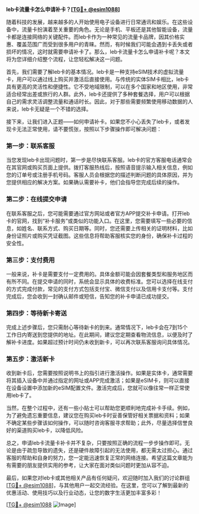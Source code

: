 **leb卡流量卡怎么申请补卡？[[TG💪+ @esim1088](https://t.me/s/esim1088)]**

随着科技的发展，越来越多的人开始使用电子设备进行日常通讯和娱乐。在这些设备中，流量卡扮演着至关重要的角色。无论是手机、平板还是其他智能设备，流量卡都是连接网络的关键配件。而leb卡作为一种常见的流量卡品牌，因其价格实惠、覆盖范围广而受到很多用户的青睐。然而，有时候我们可能会遇到卡丢失或者损坏的情况，这时就需要申请补卡了。那么，leb卡流量卡怎么申请补卡呢？本文将为您详细介绍整个流程，让您轻松解决这一问题。

首先，我们需要了解leb卡的基本情况。leb卡是一种支持eSIM技术的虚拟流量卡，用户可以通过线上购买并激活后直接使用。与传统的实体SIM卡相比，leb卡具有更高的灵活性和便捷性。它不受地域限制，可以在多个国家和地区使用，非常适合经常出差或旅行的人群。此外，leb卡还提供了多种套餐选择，用户可以根据自己的需求灵活调整流量和通话时长。因此，对于那些需要频繁使用移动数据的人来说，leb卡无疑是一个不错的选择。

接下来，让我们进入正题——如何申请补卡。如果您不小心丢失了leb卡，或者发现卡无法正常使用，请不要慌张，按照以下步骤操作即可解决问题：

### 第一步：联系客服

当您发现leb卡出现问题时，第一步是尽快联系客服。leb卡的官方客服电话通常会在其官网或购买页面上提供。拨打客服热线后，按照语音提示输入相关信息，例如您的订单号或注册手机号码。客服人员会根据您的描述判断问题的具体原因，并为您提供相应的解决方案。如果确认需要补卡，他们会指导您完成后续的操作。

### 第二步：在线提交申请

在联系客服之后，您可能需要通过官方网站或者官方APP提交补卡申请。打开leb卡的官网，找到“补卡服务”或类似的功能入口。在这里，您需要填写一些必要的信息，如姓名、联系方式、购买日期等。同时，您还需要上传相关的证明材料，比如身份证照片或购买凭证截图。这些信息将帮助客服核实您的身份，确保补卡过程的安全性。

### 第三步：支付费用

一般来说，补卡是需要支付一定费用的。具体金额可能会因套餐类型和服务地区而有所不同。在提交申请的同时，系统会显示具体的收费标准。您可以选择在线支付的方式完成付款，常见的支付方式包括支付宝、微信支付以及信用卡支付等。支付完成后，您会收到一封确认邮件或短信，告知您的补卡申请已成功提交。

### 第四步：等待新卡寄送

完成上述步骤后，您只需耐心等待新卡的到来。通常情况下，leb卡会在7到15个工作日内寄送到您提供的地址。在此期间，建议您定期查看物流信息，以便及时了解补卡进度。如果超过预计时间仍未收到新卡，可以再次联系客服询问具体情况。

### 第五步：激活新卡

收到新卡后，您需要按照说明书上的指引进行激活操作。如果是实体卡，通常需要将其插入设备中并通过指定的网址或APP完成激活；如果是eSIM卡，则可以直接在设备设置中添加新的eSIM配置文件。激活完成后，您就可以像往常一样正常使用leb卡了。

当然，在整个过程中，还有一些小贴士可以帮助您更顺利地完成补卡手续。例如，为了避免遗忘重要信息，建议您在购买leb卡时妥善保管好相关票据和资料；如果不确定某些步骤该如何操作，可以随时咨询客服寻求帮助；此外，尽量选择信誉良好的渠道购买leb卡，以降低风险。

总之，申请leb卡流量卡补卡并不复杂，只要按照正确的流程一步步操作即可。无论是由于疏忽导致的遗失，还是硬件故障引起的无法使用，都无需太过担心。通过客服的帮助和自身的努力，您一定能迅速恢复正常的网络连接。希望这篇文章能为有需要的朋友提供实用的参考，让大家在面对类似问题时更加从容不迫。

最后，如果您对leb卡或其他相关产品有任何疑问，欢迎随时加入我们的讨论群组[[TG💪+ @esim1088](https://t.me/s/esim1088)]，与其他用户一起交流经验。在这里，您可以了解到最新的优惠活动、使用技巧以及行业动态，让您的数字生活更加丰富多彩！

[[TG💪+ @esim1088](https://t.me/s/esim1088) ![Image](https://i.postimg.cc/4NQfJmqS/Snipaste-2025-05-13-00-14-12.png)]